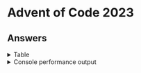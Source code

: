 # Advent of Code 2023

## Answers

<details>
<summary>Table</summary>
    <table>
        <tr>
            <th></th>
            <th>Part 1</th>
            <th>Part 2</th>
        </tr>
        <tr>
            <td><a href="src/main/java/com/lewisbirks/adventofcode/day/Day1.java">Day 1</a></td>
            <td>55538<td>
            <td>54875<td>
        </tr>
        <tr>
            <td><a href="src/main/java/com/lewisbirks/adventofcode/day/Day2.java">Day 2</a></td>
            <td>2486<td>
            <td>87984<td>
        </tr>
        <tr>
            <td><a href="src/main/java/com/lewisbirks/adventofcode/day/Day3.java">Day 3</a></td>
            <td>527369<td>
            <td>73074886<td>
        </tr>
        <tr>
            <td><a href="src/main/java/com/lewisbirks/adventofcode/day/Day4.java">Day 4</a></td>
            <td>22488<td>
            <td>7013204<td>
        </tr>
        <tr>
            <td><a href="src/main/java/com/lewisbirks/adventofcode/day/Day5.java">Day 5</a></td>
            <td>462648396<td>
            <td>2520479<td>
        </tr>
        <tr>
            <td><a href="src/main/java/com/lewisbirks/adventofcode/day/Day6.java">Day 6</a></td>
            <td>3316275<td>
            <td><td>
        </tr>
        <tr>
            <td><a href="src/main/java/com/lewisbirks/adventofcode/day/Day7.java">Day 7</a></td>
            <td><td>
            <td><td>
        </tr>
        <tr>
            <td><a href="src/main/java/com/lewisbirks/adventofcode/day/Day8.java">Day 8</a></td>
            <td><td>
            <td><td>
        </tr>
        <tr>
            <td><a href="src/main/java/com/lewisbirks/adventofcode/day/Day9.java">Day 9</a></td>
            <td><td>
            <td><td>
        </tr>
        <tr>
            <td><a href="src/main/java/com/lewisbirks/adventofcode/day/Day10.java">Day 10</a></td>
            <td><td>
            <td><td>
        </tr>
        <tr>
            <td><a href="src/main/java/com/lewisbirks/adventofcode/day/Day11.java">Day 11</a></td>
            <td><td>
            <td><td>
        </tr>
        <tr>
            <td><a href="src/main/java/com/lewisbirks/adventofcode/day/Day12.java">Day 12</a></td>
            <td><td>
            <td><td>
        </tr>
        <tr>
            <td><a href="src/main/java/com/lewisbirks/adventofcode/day/Day13.java">Day 13</a></td>
            <td><td>
            <td><td>
        </tr>
        <tr>
            <td><a href="src/main/java/com/lewisbirks/adventofcode/day/Day14.java">Day 14</a></td>
            <td><td>
            <td><td>
        </tr>
    </table>
</details>
<details>
    <summary>Console performance output</summary>
    <pre>
==========================
Year 2023
==========================
Day 01: Trebuchet?!
	Part 1: 55538 (runs: 1000, avg: 39µs, min: 21µs, max: 2ms, total: 00:00.039)
	Part 2: 54875 (runs: 1000, avg: 169µs, min: 147µs, max: 2ms, total: 00:00.169)
Day 02: Cube Conundrum
	Part 1: 2486 (runs: 1000, avg: 15µs, min: 6µs, max: 2ms, total: 00:00.015)
	Part 2: 87984 (runs: 1000, avg: 5µs, min: 3µs, max: 999µs, total: 00:00.005)
Day 03: Gear Ratios
	Part 1: 527369 (runs: 1000, avg: 2ms, min: 2ms, max: 30ms, total: 00:02.779)
	Part 2: 73074886 (runs: 1000, avg: 1ms, min: 1ms, max: 3ms, total: 00:01.888)
Day 04: Scratchcards
	Part 1: 22488 (runs: 1000, avg: 132µs, min: 121µs, max: 1ms, total: 00:00.132)
	Part 2: 7013204 (runs: 1000, avg: 161µs, min: 139µs, max: 1ms, total: 00:00.161)
Day 05: If You Give A Seed A Fertilizer
	Part 1: 462648396 (runs: 1000, avg: 4µs, min: 1µs, max: 146µs, total: 00:00.004)
	Part 2: 2520479 (runs: 1000, avg: 226ms, min: 193ms, max: 239ms, total: 03:46.790)
==========================
</pre>
</details>


